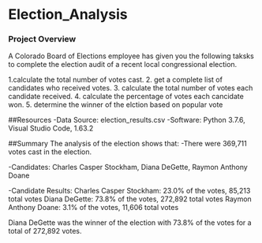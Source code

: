 # Election_Analysis
### Project Overview
A Colorado Board of Elections employee has given you the following taksks to complete the election audit of a recent local congressional election.

1.calculate the total number of votes cast.
2. get a complete list of candidates who received votes.
3. calculate the total number of votes each candidate received.
4. calculate the percentage of votes each cancidate won.
5. determine the winner of the elction based on popular vote

##Resources
-Data Source: election_results.csv
-Software: Python 3.7.6, Visual Studio Code, 1.63.2

##Summary
The analysis of the election shows that:
-There were 369,711 votes cast in the election.

-Candidates: Charles Casper Stockham, Diana DeGette, Raymon Anthony Doane

-Candidate Results: 
Charles Casper Stockham: 23.0% of the votes, 85,213 total votes
Diana DeGette: 73.8% of the votes, 272,892 total votes
Raymon Anthony Doane: 3.1% of the votes, 11,606 total votes


Diana DeGette was the winner of the election with 73.8% of the votes for a total of 272,892 votes. 
